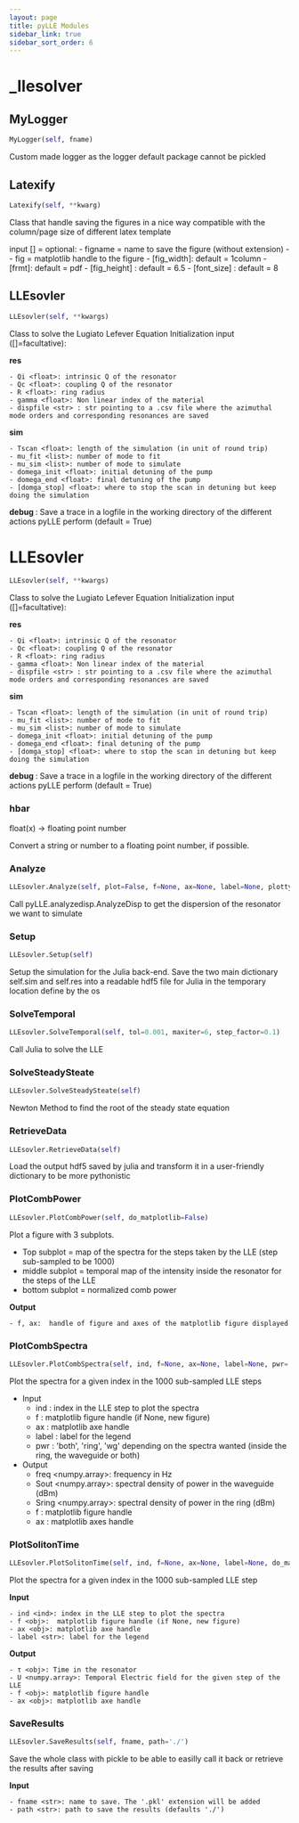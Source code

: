 ```yaml
---
layout: page
title: pyLLE Modules
sidebar_link: true
sidebar_sort_order: 6
---
```


# _llesolver

## MyLogger
```python
MyLogger(self, fname)
```

Custom made logger as the logger default package cannot be pickled

## Latexify
```python
Latexify(self, **kwarg)
```

Class that handle saving the figures in a nice way compatible with
the column/page size of different latex template

input [] = optional:
    - figname = name to save the figure (without extension)
    -
    - fig = matplotlib handle to the figure
    - [fig_width]: default = 1column
    - [frmt]: default = pdf
    - [fig_height] : default = 6.5
    - [font_size] : default = 8

## LLEsovler
```python
LLEsovler(self, **kwargs)
```

Class to solve the Lugiato Lefever Equation
Initialization input ([]=facultative):

**res <dict>**

    - Qi <float>: intrinsic Q of the resonator
    - Qc <float>: coupling Q of the resonator
    - R <float>: ring radius
    - gamma <float>: Non linear index of the material
    - dispfile <str> : str pointing to a .csv file where the azimuthal mode orders and corresponding resonances are saved

**sim <dict>**

    - Tscan <float>: length of the simulation (in unit of round trip)
    - mu_fit <list>: number of mode to fit
    - mu_sim <list>: number of mode to simulate
    - domega_init <float>: initial detuning of the pump
    - domega_end <float>: final detuning of the pump
    - [domga_stop] <float>: where to stop the scan in detuning but keep doing the simulation

**debug <bool>**: Save a trace in a logfile in the working directory of the different actions pyLLE perform (default = True)

# LLEsovler
```python
LLEsovler(self, **kwargs)
```

Class to solve the Lugiato Lefever Equation
Initialization input ([]=facultative):

**res <dict>**

    - Qi <float>: intrinsic Q of the resonator
    - Qc <float>: coupling Q of the resonator
    - R <float>: ring radius
    - gamma <float>: Non linear index of the material
    - dispfile <str> : str pointing to a .csv file where the azimuthal mode orders and corresponding resonances are saved

**sim <dict>**

    - Tscan <float>: length of the simulation (in unit of round trip)
    - mu_fit <list>: number of mode to fit
    - mu_sim <list>: number of mode to simulate
    - domega_init <float>: initial detuning of the pump
    - domega_end <float>: final detuning of the pump
    - [domga_stop] <float>: where to stop the scan in detuning but keep doing the simulation

**debug <bool>**: Save a trace in a logfile in the working directory of the different actions pyLLE perform (default = True)

### hbar
float(x) -> floating point number

Convert a string or number to a floating point number, if possible.
### Analyze
```python
LLEsovler.Analyze(self, plot=False, f=None, ax=None, label=None, plottype='all', zero_lines=True, mu_sim=None)
```

Call pyLLE.analyzedisp.AnalyzeDisp to get the dispersion of the resonator we want to simulate

### Setup
```python
LLEsovler.Setup(self)
```

Setup the simulation for the Julia back-end.
Save the two main dictionary self.sim and self.res into a readable hdf5 file for Julia in the temporary location define by the os

### SolveTemporal
```python
LLEsovler.SolveTemporal(self, tol=0.001, maxiter=6, step_factor=0.1)
```

Call Julia to solve the LLE

### SolveSteadySteate
```python
LLEsovler.SolveSteadySteate(self)
```

Newton Method to find the root of the steady state equation

### RetrieveData
```python
LLEsovler.RetrieveData(self)
```

Load the output hdf5 saved by julia and transform it in a user-friendly dictionary to be more pythonistic

### PlotCombPower
```python
LLEsovler.PlotCombPower(self, do_matplotlib=False)
```

Plot a figure with 3 subplots.

- Top subplot = map of the spectra for the steps taken by the LLE (step sub-sampled to be 1000)
- middle subplot = temporal map of the intensity inside the resonator for the steps of the LLE
- bottom subplot = normalized comb power

**Output**

    - f, ax:  handle of figure and axes of the matplotlib figure displayed

### PlotCombSpectra
```python
LLEsovler.PlotCombSpectra(self, ind, f=None, ax=None, label=None, pwr='both', do_matplotlib=False, plot=True)
```

Plot the spectra for a given index in the 1000 sub-sampled LLE steps

- Input
    - ind <ind>: index in the LLE step to plot the spectra
    - f <obj>:  matplotlib figure handle (if None, new figure)
    - ax <obj>: matplotlib axe handle
    - label <str>: label for the legend
    - pwr <str>: 'both', 'ring', 'wg' depending on the spectra wanted (inside the ring, the waveguide or both)
- Output
    - freq <numpy.array>: frequency in Hz
    - Sout <numpy.array>: spectral density of power in the waveguide (dBm)
    - Sring <numpy.array>: spectral density of power in the ring (dBm)
    - f <obj>:  matplotlib figure handle
    - ax <obj>: matplotlib axes handle

### PlotSolitonTime
```python
LLEsovler.PlotSolitonTime(self, ind, f=None, ax=None, label=None, do_matplotlib=False)
```

Plot the spectra for a given index in the 1000 sub-sampled LLE step

**Input**

    - ind <ind>: index in the LLE step to plot the spectra
    - f <obj>:  matplotlib figure handle (if None, new figure)
    - ax <obj>: matplotlib axe handle
    - label <str>: label for the legend

**Output**

    - τ <obj>: Time in the resonator
    - U <numpy.array>: Temporal Electric field for the given step of the LLE
    - f <obj>: matplotlib figure handle
    - ax <obj>: matplotlib axe handle

### SaveResults
```python
LLEsovler.SaveResults(self, fname, path='./')
```

Save the whole class with pickle to be able to easilly call it back or retrieve the results after saving

**Input**

    - fname <str>: name to save. The '.pkl' extension will be added
    - path <str>: path to save the results (defaults './')

